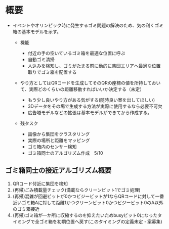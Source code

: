 # 概要
- イベントやオリンピック時に発生するゴミ問題の解決のため、気の利くゴミ箱の基本モデルを示す。
  - 機能
    - 付近の手の空いているゴミ箱を最適な位置に呼ぶ
    - 自動ゴミ清掃
    - 人込みを検知し、ゴミがたまる前に動的に集団エリアへ最適な位置取りでゴミ箱を配置する
  - やり方としてはQRコードを生成してそのQRの座標の値を所持しておいて、実際どのくらいの距離移動すればいいか決定する（未定）
    - もう少し良いやり方がある気がする(随時良い案を出してほしい)
    - 3Dデータをその場で生成する方法が実際に使用するなら必要不可欠
    - 広告塔モデルなどの拡張は基本モデルができてから作成する。

  - 残タスク
    - 画像から集団をクラスタリング
    - 実際の場所と距離をマッピング
    - ゴミ箱内のセンサー検知
    - ゴミ箱同士のアルゴリズム作成　5/10
    
## ゴミ箱同士の接近アルゴリズム概要
  1. QRコード付近に集団を検知
  1. (再帰)ごみ積載量チェック(満載ならクリーンビット1でゴミ処理)
  1. (再帰)混雑が回避ビットが0かつビジービットが1ならQRコードに対して一番近いゴミ箱Aに対して距離1かつクリーンビット0かつビジービット0のA以外のゴミ箱接近
  1. (再帰)ゴミ箱が一か所に収縮するのを抑えたいためbusyビット0になったタイミングで全ゴミ箱を初期位置へ戻す(このタイミングの定義未定・案募集)
